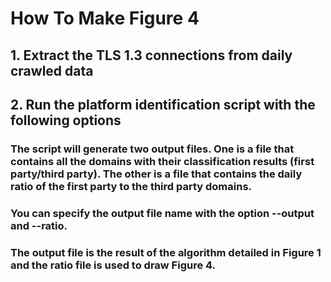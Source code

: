 # How To Make Figure 4

## 1. Extract the TLS 1.3 connections from daily crawled data

## 2. Run the platform identification script with the following options
### The script will generate two output files. One is a file that contains all the domains with their classification results (first party/third party). The other is a file that contains the daily ratio of the first party to the third party domains.
### You can specify the output file name with the option --output and --ratio.
### The output file is the result of the algorithm detailed in Figure 1 and the ratio file is used to draw Figure 4.
